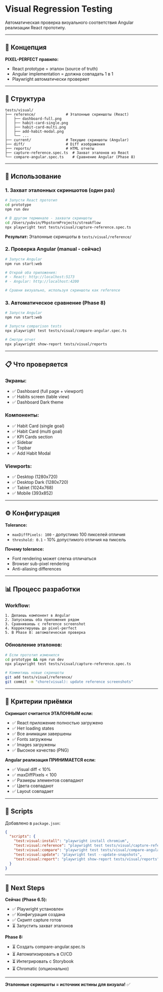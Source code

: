 # Visual Regression Testing

Автоматическая проверка визуального соответствия Angular реализации React прототипу.

---

## 📐 Концепция

**PIXEL-PERFECT правило:**
- React prototype = эталон (source of truth)
- Angular implementation = должна совпадать 1 в 1
- Playwright автоматически проверяет

---

## 📁 Структура

```
tests/visual/
├── reference/              # Эталонные скриншоты (React)
│   ├── dashboard-full.png
│   ├── habit-card-single.png
│   ├── habit-card-multi.png
│   ├── add-habit-modal.png
│   └── ...
├── current/                # Текущие скриншоты (Angular)
├── diff/                   # Diff изображения
├── reports/                # HTML отчеты
├── capture-reference.spec.ts  # Захват эталонов из React
└── compare-angular.spec.ts    # Сравнение Angular (Phase 8)
```

---

## 🚀 Использование

### 1. Захват эталонных скриншотов (один раз)

```bash
# Запусти React прототип
cd prototype
npm run dev

# В другом терминале - захвати скриншоты
cd /Users/yubvin/PhpstormProjects/streakflow
npx playwright test tests/visual/capture-reference.spec.ts
```

**Результат:** Эталонные скриншоты в `tests/visual/reference/`

### 2. Проверка Angular (manual - сейчас)

```bash
# Запусти Angular
npm run start:web

# Открой оба приложения:
# - React: http://localhost:5173
# - Angular: http://localhost:4200

# Сравни визуально, используя скриншоты как reference
```

### 3. Автоматическое сравнение (Phase 8)

```bash
# Запусти Angular
npm run start:web

# Запусти comparison tests
npx playwright test tests/visual/compare-angular.spec.ts

# Смотри отчет
npx playwright show-report tests/visual/reports
```

---

## 📋 Что проверяется

### Экраны:
- ✅ Dashboard (full page + viewport)
- ✅ Habits screen (table view)
- ✅ Dashboard Dark theme

### Компоненты:
- ✅ Habit Card (single goal)
- ✅ Habit Card (multi goal)
- ✅ KPI Cards section
- ✅ Sidebar
- ✅ Topbar
- ✅ Add Habit Modal

### Viewports:
- ✅ Desktop (1280x720)
- ✅ Desktop Dark (1280x720)
- ✅ Tablet (1024x768)
- ✅ Mobile (393x852)

---

## ⚙️ Конфигурация

**Tolerance:**
- `maxDiffPixels: 100` - допустимо 100 пикселей отличия
- `threshold: 0.1` - 10% допустимого отличия на пиксель

**Почему tolerance:**
- Font rendering может слегка отличаться
- Browser sub-pixel rendering
- Anti-aliasing differences

---

## 📊 Процесс разработки

### Workflow:

```
1. Делаешь компонент в Angular
2. Запускаешь оба приложения рядом
3. Сравниваешь с reference screenshot
4. Корректируешь до pixel-perfect
5. В Phase 8: автоматическая проверка
```

### Обновление эталонов:

```bash
# Если прототип изменился
cd prototype && npm run dev
npx playwright test tests/visual/capture-reference.spec.ts

# Коммитишь новые скриншоты
git add tests/visual/reference/
git commit -m "chore(visual): update reference screenshots"
```

---

## 🎯 Критерии приёмки

**Скриншот считается ЭТАЛОННЫМ если:**
- ✅ React приложение полностью загружено
- ✅ Нет loading states
- ✅ Все анимации завершены
- ✅ Fonts загружены
- ✅ Images загружены
- ✅ Высокое качество (PNG)

**Angular реализация ПРИНИМАЕТСЯ если:**
- ✅ Visual diff < 10%
- ✅ maxDiffPixels < 100
- ✅ Размеры элементов совпадают
- ✅ Цвета совпадают
- ✅ Layout совпадает

---

## 📝 Scripts

Добавлено в `package.json`:

```json
{
  "scripts": {
    "test:visual:install": "playwright install chromium",
    "test:visual:reference": "playwright test tests/visual/capture-reference.spec.ts",
    "test:visual:compare": "playwright test tests/visual/compare-angular.spec.ts",
    "test:visual:update": "playwright test --update-snapshots",
    "test:visual:report": "playwright show-report tests/visual/reports"
  }
}
```

---

## 🎯 Next Steps

**Сейчас (Phase 6.5):**
- ✅ Playwright установлен
- ✅ Конфигурация создана
- ✅ Скрипт capture готов
- ⏳ Запустить захват эталонов

**Phase 8:**
- ⏳ Создать compare-angular.spec.ts
- ⏳ Автоматизировать в CI/CD
- ⏳ Интегрировать с Storybook
- ⏳ Chromatic (опционально)

---

**Эталонные скриншоты = источник истины для визуала!** ✅

